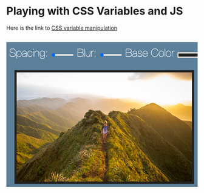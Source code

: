 <!-- a template repo to practice refactoring JS 30 projects
  to learn more check out https://github.com/hackyourfuturebelgium/javascript-30
-->

# Playing with CSS Variables and JS

Here is the link to [CSS variable manipulation](https://radhi-hudijan.github.io/Playing-with-CSS-Variables-and-JS/index.html) 


![Alt app screenshot](Screenshot%20.png)
---
